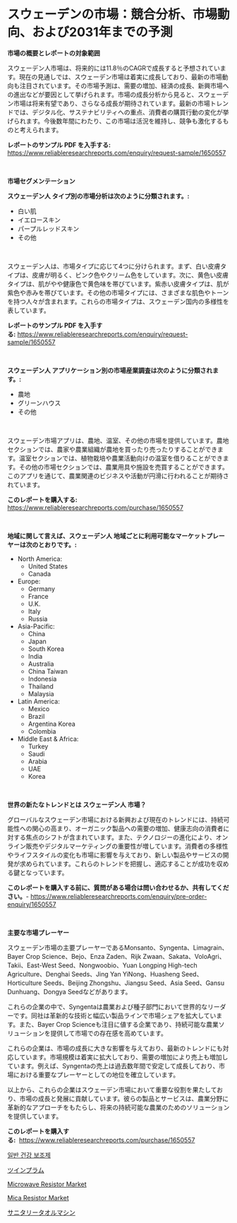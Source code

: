 <p><h1>スウェーデンの市場：競合分析、市場動向、および2031年までの予測</h1></p><p><strong>市場の概要とレポートの対象範囲</strong></p>
<p><p>スウェーデン人市場は、将来的には11.8％のCAGRで成長すると予想されています。現在の見通しでは、スウェーデン市場は着実に成長しており、最新の市場動向も注目されています。その市場予測は、需要の増加、経済の成長、新興市場への進出などが要因として挙げられます。市場の成長分析から見ると、スウェーデン市場は将来有望であり、さらなる成長が期待されています。最新の市場トレンドでは、デジタル化、サステナビリティへの重点、消費者の購買行動の変化が挙げられます。今後数年間にわたり、この市場は活況を維持し、競争も激化するものと考えられます。</p></p>
<p><strong>レポートのサンプル PDF を入手する:</strong> <a href="https://www.reliableresearchreports.com/enquiry/request-sample/1650557">https://www.reliableresearchreports.com/enquiry/request-sample/1650557</a></p>
<p>&nbsp;</p>
<p><strong>市場セグメンテーション</strong></p>
<p><strong>スウェーデン人 タイプ別の市場分析は次のように分類されます。:</strong></p>
<p><ul><li>白い肌</li><li>イエロースキン</li><li>パープルレッドスキン</li><li>その他</li></ul></p>
<p>&nbsp;</p>
<p><p>スウェーデン人は、市場タイプに応じて4つに分けられます。まず、白い皮膚タイプは、皮膚が明るく、ピンク色やクリーム色をしています。次に、黄色い皮膚タイプは、肌がやや健康色で黄色味を帯びています。紫赤い皮膚タイプは、肌が紫色や赤みを帯びています。その他の市場タイプには、さまざまな肌色やトーンを持つ人々が含まれます。これらの市場タイプは、スウェーデン国内の多様性を表しています。</p></p>
<p><strong>レポートのサンプル PDF を入手する:</strong>&nbsp;<a href="https://www.reliableresearchreports.com/enquiry/request-sample/1650557">https://www.reliableresearchreports.com/enquiry/request-sample/1650557</a></p>
<p>&nbsp;</p>
<p><strong> スウェーデン人 アプリケーション別の市場産業調査は次のように分類されます。:</strong></p>
<p><ul><li>農地</li><li>グリーンハウス</li><li>その他</li></ul></p>
<p>&nbsp;</p>
<p><p>スウェーデン市場アプリは、農地、温室、その他の市場を提供しています。農地セクションでは、農家や農業組織が農地を買ったり売ったりすることができます。温室セクションでは、植物栽培や農業活動向けの温室を借りることができます。その他の市場セクションでは、農業用具や施設を売買することができます。このアプリを通じて、農業関連のビジネスや活動が円滑に行われることが期待されています。</p></p>
<p><strong>このレポートを購入する:</strong>&nbsp; <a href="https://www.reliableresearchreports.com/purchase/1650557">https://www.reliableresearchreports.com/purchase/1650557</a></p>
<p>&nbsp;</p>
<p><strong>地域に関して言えば、スウェーデン人 地域ごとに利用可能なマーケットプレーヤーは次のとおりです。:</strong></p>
<p><ul>
    <li>
        North America:
        <ul>
            <li>United States</li>
            <li>Canada</li>
        </ul>
    </li>
    <li>
        Europe:
        <ul>
            <li>Germany</li>
            <li>France</li>
            <li>U.K.</li>
            <li>Italy</li>
            <li>Russia</li>
        </ul>
    </li>
    <li>
        Asia-Pacific:
        <ul>
            <li>China</li>
            <li>Japan</li>
            <li>South Korea</li>
            <li>India</li>
            <li>Australia</li>
            <li>China Taiwan</li>
            <li>Indonesia</li>
            <li>Thailand</li>
            <li>Malaysia</li>
        </ul>
    </li>
    <li>
        Latin America:
        <ul>
            <li>Mexico</li>
            <li>Brazil</li>
            <li>Argentina Korea</li>
            <li>Colombia</li>
        </ul>
    </li>
    <li>
        Middle East & Africa:
        <ul>
            <li>Turkey</li>
            <li>Saudi</li>
            <li>Arabia</li>
            <li>UAE</li>
            <li>Korea</li>
        </ul>
    </li>
    </ul></p>
<p>&nbsp;</p>
<p><strong>世界の新たなトレンドとは スウェーデン人 市場？</strong></p>
<p><p>グローバルなスウェーデン市場における新興および現在のトレンドには、持続可能性への関心の高まり、オーガニック製品への需要の増加、健康志向の消費者に対する焦点のシフトが含まれています。また、テクノロジーの進化により、オンライン販売やデジタルマーケティングの重要性が増しています。消費者の多様性やライフスタイルの変化も市場に影響を与えており、新しい製品やサービスの開発が求められています。これらのトレンドを把握し、適応することが成功を収める鍵となっています。</p></p>
<p><strong>このレポートを購入する前に、質問がある場合は問い合わせるか、共有してください。</strong>- <a href="https://www.reliableresearchreports.com/enquiry/pre-order-enquiry/1650557">https://www.reliableresearchreports.com/enquiry/pre-order-enquiry/1650557</a></p>
<p>&nbsp;</p>
<p><strong>主要な市場プレーヤー</strong></p>
<p><p>スウェーデン市場の主要プレーヤーであるMonsanto、Syngenta、Limagrain、Bayer Crop Science、Bejo、Enza Zaden、Rijk Zwaan、Sakata、VoloAgri、Takii、East-West Seed、Nongwoobio、Yuan Longping High-tech Agriculture、Denghai Seeds、Jing Yan YiNong、Huasheng Seed、Horticulture Seeds、Beijing Zhongshu、Jiangsu Seed、Asia Seed、Gansu Dunhuang、Dongya Seedなどがあります。</p><p>これらの企業の中で、Syngentaは農業および種子部門において世界的なリーダーです。同社は革新的な技術と幅広い製品ラインで市場シェアを拡大しています。また、Bayer Crop Scienceも注目に値する企業であり、持続可能な農業ソリューションを提供して市場での存在感を高めています。</p><p>これらの企業は、市場の成長に大きな影響を与えており、最新のトレンドにも対応しています。市場規模は着実に拡大しており、需要の増加により売上も増加しています。例えば、Syngentaの売上は過去数年間で安定して成長しており、市場における重要なプレーヤーとしての地位を確立しています。</p><p>以上から、これらの企業はスウェーデン市場において重要な役割を果たしており、市場の成長と発展に貢献しています。彼らの製品とサービスは、農業分野に革新的なアプローチをもたらし、将来の持続可能な農業のためのソリューションを提供しています。</p></p>
<p><strong>このレポートを購入する:</strong>&nbsp;&nbsp;<a href="https://www.reliableresearchreports.com/purchase/1650557">https://www.reliableresearchreports.com/purchase/1650557</a></p>
<p><p><a href="https://github.com/bunxhcci35271755/Market-Research-Report-List-1/blob/main/57866869478.md">일반 건강 보조제</a></p><p><a href="https://github.com/Calvi3ynJerde867/Market-Research-Report-List-1/blob/main/219863110080.md">ツインプラム</a></p><p><a href="https://github.com/bobicer/Market-Research-Report-List-2/blob/main/microwave-resistor-market.md">Microwave Resistor Market</a></p><p><a href="https://github.com/globismark/Market-Research-Report-List-2/blob/main/mica-resistor-market.md">Mica Resistor Market</a></p><p><a href="https://github.com/JacksonWiza1924/Market-Research-Report-List-1/blob/main/746506610081.md">サニタリータオルマシン</a></p></p>
